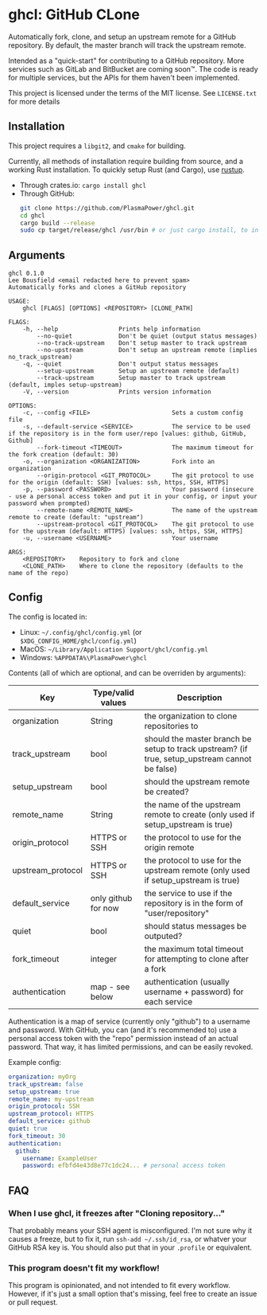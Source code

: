 # ghcl: GitHub CLone

Automatically fork, clone, and setup an upstream remote for a GitHub repository. By default, the master branch will track the upstream remote.

Intended as a "quick-start" for contributing to a GitHub repository.
More services such as GitLab and BitBucket are coming soon™. The code is ready for multiple services, but the APIs for them haven't been implemented.

This project is licensed under the terms of the MIT license. See `LICENSE.txt` for more details

## Installation

This project requires a `libgit2`, and `cmake` for building.

Currently, all methods of installation require building from source, and a working Rust installation.
To quickly setup Rust (and Cargo), use [rustup](https://rustup.rs).

- Through crates.io: `cargo install ghcl`
- Through GitHub:
  ```sh
  git clone https://github.com/PlasmaPower/ghcl.git
  cd ghcl
  cargo build --release
  sudo cp target/release/ghcl /usr/bin # or just cargo install, to install for just your user
  ```

## Arguments

```
ghcl 0.1.0
Lee Bousfield <email redacted here to prevent spam>
Automatically forks and clones a GitHub repository

USAGE:
    ghcl [FLAGS] [OPTIONS] <REPOSITORY> [CLONE_PATH]

FLAGS:
    -h, --help                 Prints help information
        --no-quiet             Don't be quiet (output status messages)
        --no-track-upstream    Don't setup master to track upstream
        --no-upstream          Don't setup an upstream remote (implies no_track_upstream)
    -q, --quiet                Don't output status messages
        --setup-upstream       Setup an upstream remote (default)
        --track-upstream       Setup master to track upstream (default, imples setup-upstream)
    -V, --version              Prints version information

OPTIONS:
    -c, --config <FILE>                       Sets a custom config file
    -s, --default-service <SERVICE>           The service to be used if the repository is in the form user/repo [values: github, GitHub, Github]
        --fork-timeout <TIMEOUT>              The maximum timeout for the fork creation (default: 30)
    -o, --organization <ORGANIZATION>         Fork into an organization
        --origin-protocol <GIT_PROTOCOL>      The git protocol to use for the origin (default: SSH) [values: ssh, https, SSH, HTTPS]
    -p, --password <PASSWORD>                 Your password (insecure - use a personal access token and put it in your config, or input your password when prompted)
        --remote-name <REMOTE_NAME>           The name of the upstream remote to create (default: "upstream")
        --upstream-protocol <GIT_PROTOCOL>    The git protocol to use for the upstream (default: HTTPS) [values: ssh, https, SSH, HTTPS]
    -u, --username <USERNAME>                 Your username

ARGS:
    <REPOSITORY>    Repository to fork and clone
    <CLONE_PATH>    Where to clone the repository (defaults to the name of the repo)
```

## Config

The config is located in:

- Linux: `~/.config/ghcl/config.yml` (or `$XDG_CONFIG_HOME/ghcl/config.yml`)
- MacOS: `~/Library/Application Support/ghcl/config.yml`
- Windows: `%APPDATA%\PlasmaPower\ghcl`

Contents (all of which are optional, and can be overriden by arguments):

| Key               | Type/valid values   | Description                                                                                    |
|-------------------|---------------------|------------------------------------------------------------------------------------------------|
| organization      | String              | the organization to clone repositories to                                                      |
| track_upstream    | bool                | should the master branch be setup to track upstream? (if true, setup_upstream cannot be false) |
| setup_upstream    | bool                | should the upstream remote be created?                                                         |
| remote_name       | String              | the name of the upstream remote to create (only used if setup_upstream is true)                |
| origin_protocol   | HTTPS or SSH        | the protocol to use for the origin remote                                                      |
| upstream_protocol | HTTPS or SSH        | the protocol to use for the upstream remote (only used if setup_upstream is true)              |
| default_service   | only github for now | the service to use if the repository is in the form of "user/repository"                       |
| quiet             | bool                | should status messages be outputed?                                                            |
| fork_timeout      | integer             | the maximum total timeout for attempting to clone after a fork                                 |
| authentication    | map - see below     | authentication (usually username + password) for each service                                  |

Authentication is a map of service (currently only "github") to a username and password.
With GitHub, you can (and it's recommended to) use a personal access token with the "repo" permission instead of an actual password.
That way, it has limited permissions, and can be easily revoked.

Example config:

```yaml
organization: myOrg
track_upstream: false
setup_upstream: true
remote_name: my-upstream
origin_protocol: SSH
upstream_protocol: HTTPS
default_service: github
quiet: true
fork_timeout: 30
authentication:
  github:
    username: ExampleUser
    password: efbfd4e43d8e77c1dc24... # personal access token
```

## FAQ

### When I use ghcl, it freezes after "Cloning repository..."
That probably means your SSH agent is misconfigured.
I'm not sure why it causes a freeze, but to fix it, run `ssh-add ~/.ssh/id_rsa`, or whatver your GitHub RSA key is.
You should also put that in your `.profile` or equivalent.

### This program doesn't fit my workflow!
This program is opinionated, and not intended to fit every workflow.
However, if it's just a small option that's missing, feel free to create an issue or pull request.
